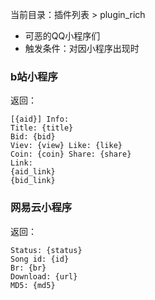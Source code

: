 当前目录：插件列表 > plugin_rich

- 可恶的QQ小程序们
- 触发条件：对因小程序出现时

### b站小程序

返回：
```
[{aid}] Info:
Title: {title}
Bid: {bid}
Viev: {view} Like: {like}
Coin: {coin} Share: {share}
Link:
{aid_link}
{bid_link}
```

### 网易云小程序

返回：
```
Status: {status}
Song id: {id}
Br: {br}
Download: {url}
MD5: {md5}
```

